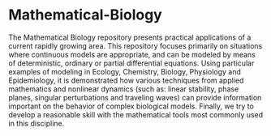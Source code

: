# Mathematical-Biology
The Mathematical Biology repository presents practical applications of a current rapidly growing area. This repository focuses primarily on situations where continuous models are appropriate, and can be modeled by means of deterministic, ordinary or partial differential equations. Using particular examples of modeling in Ecology, Chemistry, Biology, Physiology and Epidemiology, it is demonstrated how various techniques from applied mathematics and nonlinear dynamics (such as: linear stability, phase planes, singular perturbations and traveling waves) can provide information important on the behavior of complex biological models. Finally, we try to develop a reasonable skill with the mathematical tools most commonly used in this discipline.

